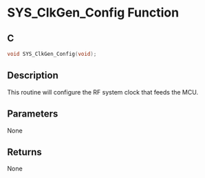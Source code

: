 # SYS_ClkGen_Config Function

## C

```c
void SYS_ClkGen_Config(void);
```

## Description

 This routine will configure the RF system clock that feeds the MCU.

## Parameters

 None  

## Returns

 None 

